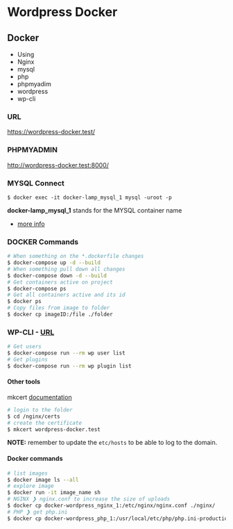# Wordpress Docker

## Docker
- Using 
 - Nginx
 - mysql
 - php
 - phpmyadim
 - wordpress
 - wp-cli

### URL 
https://wordpress-docker.test/

### PHPMYADMIN
http://wordpress-docker.test:8000/

### MYSQL Connect
```base
$ docker exec -it docker-lamp_mysql_1 mysql -uroot -p
```
**docker-lamp_mysql_1** stands for the MYSQL container name
- [more info](https://rednafi.github.io/digressions/database/2020/03/15/mysql-install.html)

### DOCKER Commands
```bash
# When something on the *.dockerfile changes
$ docker-compose up -d --build
# When something pull down all changes
$ docker-compose down -d --build
# Get containers active on project
$ docker-compose ps
# Get all containers active and its id
$ docker ps 
# Copy files from image to folder
$ docker cp imageID:/file ./folder
```
### WP-CLI - [URL](https://wp-cli.org/)

```bash
# Get users
$ docker-compose run --rm wp user list
# Get plugins
$ docker-compose run --rm wp plugin list
```

#### Other tools
mkcert [documentation](https://github.com/FiloSottile/mkcert)
```bash
# login to the folder
$ cd /nginx/certs
# create the certificate
$ mkcert wordpress-docker.test
```
**NOTE:** remember to update the ``` etc/hosts ``` to be able to log to the domain.

#### Docker commands
```bash
# list images
$ docker image ls --all
# explore image
$ docker run -it image_name sh  
# NGINX ❯ nginx.conf to increase the size of uploads
$ docker cp docker-wordpress_nginx_1:/etc/nginx/nginx.conf ./nginx/
# PHP ❯ get php.ini
$ docker cp docker-wordpress_php_1:/usr/local/etc/php/php.ini-production ./php/
```
